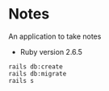 # Notes

An application to take notes


* Ruby version 2.6.5

```
rails db:create
rails db:migrate
rails s
```

